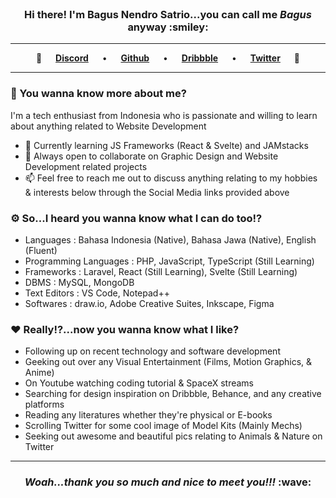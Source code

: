 <br>

<h3 align="center">
	Hi there! I'm Bagus Nendro Satrio...you can call me <em>Bagus</em> anyway :smiley:
</h3>
	
<hr>

<p align="center">  	
	💠 &emsp; 
	<a href="https://discord.com/users/RYS" target="_blank" rel="noreferrer"><b>Discord</b></a>
	&emsp;
	•
	&emsp;
	<a href="https://www.github.com/bagusnendro" target="_blank" rel="noreferrer"><b>Github</b></a>
	&emsp;
	•
	&emsp;
	<a href="https://www.dribbble.com/nendrowww" target="_blank" rel="noreferrer"><b>Dribbble</b></a>
	&emsp;
	•
	&emsp;
	<a href="https://www.twitter.com/nendro_dev" target="_blank" rel="noreferrer"><b>Twitter</b></a>
	&emsp; 💠
</p>
	
<hr>

### :rocket: You wanna know more about me?
I'm a tech enthusiast from Indonesia who is passionate and willing to learn about anything related to Website Development

*   📖	Currently learning JS Frameworks (React & Svelte) and JAMstacks
*   🤝	Always open to collaborate on Graphic Design and Website Development related projects
*	📫	Feel free to reach me out to discuss anything relating to my hobbies & interests below through the Social Media links provided above

### :gear: So...I heard you wanna know what I can do too!?

*	Languages : Bahasa Indonesia (Native), Bahasa Jawa (Native), English (Fluent)
*	Programming Languages : PHP, JavaScript, TypeScript (Still Learning)
*	Frameworks : Laravel, React (Still Learning), Svelte  (Still Learning)
*	DBMS : MySQL, MongoDB
*	Text Editors :	VS Code, Notepad++
*	Softwares : draw.io, Adobe Creative Suites, Inkscape, Figma

### :heart: Really!?...now you wanna know what I like?
*	Following up on recent technology and software development
*	Geeking out over any Visual Entertainment (Films, Motion Graphics, & Anime)
*	On Youtube watching coding tutorial & SpaceX streams
*	Searching for design inspiration on Dribbble, Behance, and any creative platforms
*	Reading any literatures whether they're physical or E-books
*	Scrolling Twitter for some cool image of Model Kits (Mainly Mechs)
*	Seeking out awesome and beautiful pics relating to Animals & Nature on Twitter

<hr>

<h3 align="center">
	<em>Woah...thank you so much and nice to meet you!!!</em> :wave:
</h3>
